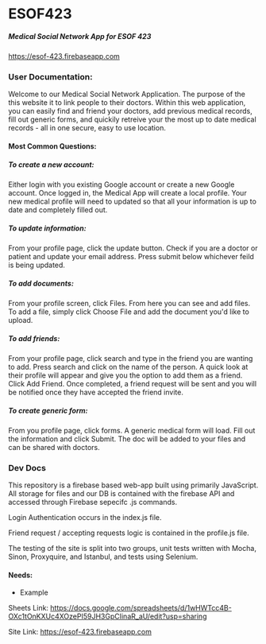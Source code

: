 # ESOF423
##### Medical Social Network App for ESOF 423
https://esof-423.firebaseapp.com


### User Documentation:

Welcome to our Medical Social Network Application. The purpose of the this website it to link people to their doctors. Within this web application, you can easily find and friend your doctors, add previous medical records, fill out generic forms, and quickily retreive your the most up to date medical records - all in one secure, easy to use location. 



#### Most Common Questions:


##### To create a new account: 
Either login with you existing Google account or create a new Google account. Once logged in, the Medical App will create a   local profile. Your new medical profile will need to updated so that all your information is up to date and completely         filled out. 

<p></p>

##### To update information:
From your profile page, click the update button. Check if you are a doctor or patient and update your email address. Press submit below whichever feild is being updated. 


##### To add documents:
From your profile screen, click Files. From here you can see and add files. To add a file, simply click Choose File and add the document you'd like to upload. 


##### To add friends: 
From your profile page, click search and type in the friend you are wanting to add. Press search and click on the name of the person. A quick look at their profile will appear and give you the option to add them as a friend. Click Add Friend. Once completed, a friend request will be sent and you will be notified once they have accepted the friend invite. 

##### To create generic form:
From you profile page, click forms. A generic medical form will load. Fill out the information and click 
Submit. The doc will be added to your files and can be shared with doctors. 


### Dev Docs

This repository is a firebase based web-app built using primarily JavaScript. All storage for files and our DB is contained with the firebase API and accessed through Firebase sepecifc .js commands.

Login Authentication occurs in the index.js file.

Friend request / accepting requests logic is contained in the profile.js file.

The testing of the site is split into two groups, unit tests written with Mocha, Sinon, Proxyquire, and Istanbul, and tests using Selenium.


#### Needs:

* Example  


Sheets Link:
https://docs.google.com/spreadsheets/d/1wHWTcc4B-OXc1tOnKXUc4XOzePI59JH3GpCIinaR_aU/edit?usp=sharing

Site Link:
https://esof-423.firebaseapp.com

